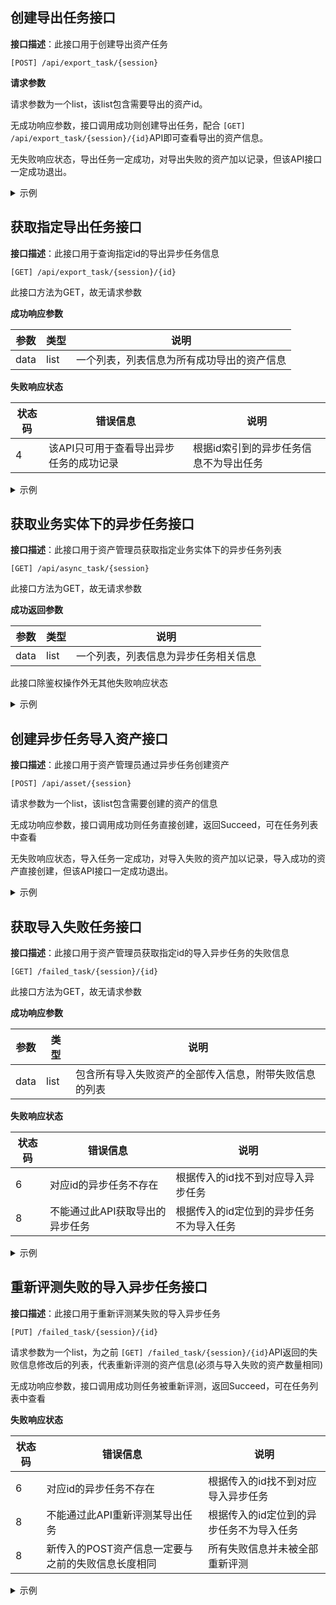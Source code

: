 ## 创建导出任务接口

**接口描述**：此接口用于创建导出资产任务

`[POST] /api/export_task/{session}`

**请求参数**

请求参数为一个list，该list包含需要导出的资产id。

无成功响应参数，接口调用成功则创建导出任务，配合 `[GET] /api/export_task/{session}/{id}`API即可查看导出的资产信息。

无失败响应状态，导出任务一定成功，对导出失败的资产加以记录，但该API接口一定成功退出。

<details>
 <summary>示例</summary>
 <details>
  <summary>请求</summary>


```json
{
  [
    1,
    2,
    3,
  ]
}
```


</details>
<details>
  <summary>响应</summary>

```json
{
 "code":0,
 "info":Succeed,
}
```

</details>

</details>

## 获取指定导出任务接口

**接口描述**：此接口用于查询指定id的导出异步任务信息

`[GET] /api/export_task/{session}/{id}`

此接口方法为GET，故无请求参数

**成功响应参数**

| 参数 | 类型 | 说明                                       |
| ---- | ---- | ------------------------------------------ |
| data | list | 一个列表，列表信息为所有成功导出的资产信息 |

**失败响应状态**

| 状态码 | 错误信息                                | 说明                                   |
| ------ | --------------------------------------- | -------------------------------------- |
| 4      | 该API只可用于查看导出异步任务的成功记录 | 根据id索引到的异步任务信息不为导出任务 |

<details>
 <summary>示例</summary>

响应

```json
{
 "code":0,
 "data":[
    "id": 1,
    "parentName": "",
    "name": "chairs,
    "assetClass": 0,
    "userName": liusn
    "price": 10.00,
    "description": "",
    "position": "",
    "expire": 0,
    "count": 10,
    "assetTree": "默认分类",
    "departmentName": "CST",
    "create_time": 2023-05-27,
    "deadline": 10,
    "initial_price": 10.00,
    "warning_amount": -1,
    "warning_date": -1,
    "expire_date": 10,
     "status": 1,
  }
  ]
}
```


</details>

## 获取业务实体下的异步任务接口

**接口描述**：此接口用于资产管理员获取指定业务实体下的异步任务列表

`[GET] /api/async_task/{session}`

此接口方法为GET，故无请求参数

**成功返回参数**

| 参数 | 类型 | 说明                                 |
| ---- | ---- | ------------------------------------ |
| data | list | 一个列表，列表信息为异步任务相关信息 |

此接口除鉴权操作外无其他失败响应状态

<details>
 <summary>示例</summary>

响应

```json
{
 "code":0,
 "data":[
   {
     "id": 1,
     "manager": "liusn",
     "create_time": "2023-05-26 19:28:33",
     "number_need": 100,
     "number_succeed": 98,
     "finish": 2,
     "port_type": 1,
   },
   {
     "id": 2,
     "manager": "liusn1",
     "create_time": "2023-05-26 19:28:26",
     "number_need": 10,
     "number_succeed": 10,
     "finish": 1,
     "port_type": 1,
   },
]
}
```

</details>

## 创建异步任务导入资产接口

**接口描述**：此接口用于资产管理员通过异步任务创建资产

`[POST] /api/asset/{session}`

请求参数为一个list，该list包含需要创建的资产的信息

无成功响应参数，接口调用成功则任务直接创建，返回Succeed，可在任务列表中查看

无失败响应状态，导入任务一定成功，对导入失败的资产加以记录，导入成功的资产直接创建，但该API接口一定成功退出。


<details>
 <summary>示例</summary>
 <details>
  <summary>请求</summary>

```json
{
[
{
 "name":"chairs",
 "parent":"",
 "assetClass":0,
 "user":liusn,
 "price":10.0,
 "description":"",
 "position":"",
 "expire":0,
 "count":10,
 "assetTree":"默认分类",
 "department":"CST",
 "deadline":10,
},
]
}
```

</details>
<details>
  <summary>响应</summary>

```json
{
 "code":0,
 "info":Succeed
}
```

</details>

</details>

## 获取导入失败任务接口

**接口描述**：此接口用于资产管理员获取指定id的导入异步任务的失败信息

`[GET] /failed_task/{session}/{id}`

此接口方法为GET，故无请求参数

**成功响应参数**

| 参数 | 类型 | 说明                                                   |
| ---- | ---- | ------------------------------------------------------ |
| data | list | 包含所有导入失败资产的全部传入信息，附带失败信息的列表 |

**失败响应状态**

| 状态码 | 错误信息                        | 说明                                     |
| ------ | ------------------------------- | ---------------------------------------- |
| 6      | 对应id的异步任务不存在          | 根据传入的id找不到对应导入异步任务       |
| 8      | 不能通过此API获取导出的异步任务 | 根据传入的id定位到的异步任务不为导入任务 |


<details>
 <summary>示例</summary>

响应

```
{
[
{
 "name":"chairs",
 "parent":"",
 "assetClass":0,
 "user":liusn,
 "price":10.0,
 "description":"",
 "position":"",
 "expire":0,
 "count":0,
 "assetTree":"默认分类",
 "department":"CST",
 "deadline":10,
 "message":"资产数量不可小于1",
},
]
}
```


</details>

## 重新评测失败的导入异步任务接口

**接口描述**：此接口用于重新评测某失败的导入异步任务

`[PUT] /failed_task/{session}/{id}`

请求参数为一个list，为之前 `[GET] /failed_task/{session}/{id}`API返回的失败信息修改后的列表，代表重新评测的资产信息(必须与导入失败的资产数量相同)

无成功响应参数，接口调用成功则任务被重新评测，返回Succeed，可在任务列表中查看

**失败响应状态**

| 状态码 | 错误信息                                           | 说明                                     |
| ------ | -------------------------------------------------- | ---------------------------------------- |
| 6      | 对应id的异步任务不存在                             | 根据传入的id找不到对应导入异步任务       |
| 8      | 不能通过此API重新评测某导出任务                    | 根据传入的id定位到的异步任务不为导入任务 |
| 8      | 新传入的POST资产信息一定要与之前的失败信息长度相同 | 所有失败信息并未被全部重新评测           |


<details>
 <summary>示例</summary>
 <details>
  <summary>请求</summary>

```json
{
[
{
 "name":"chairs",
 "parent":"",
 "assetClass":0,
 "user":liusn,
 "price":10.0,
 "description":"",
 "position":"",
 "expire":0,
 "count":10,
 "assetTree":"默认分类",
 "department":"CST",
 "deadline":10,
},
]
}
```


</details>
<details>
  <summary>响应</summary>

```json
{
 "code":0,
 "info":Succeed
}
```


</details>

</details>
